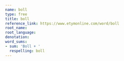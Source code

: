 ```yaml
---
name: boll
type: free
title: boll
reference_link: https://www.etymonline.com/word/boll
root_name: 
root_language: 
denotation: 
word_sums:
- sum: 'Boll + '
  respelling: boll
---
```

